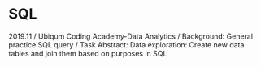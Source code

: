 # SQL
2019.11 / Ubiqum Coding Academy-Data Analytics / Background: General practice SQL query / Task Abstract: Data exploration: Create new data tables and join them based on purposes in SQL
